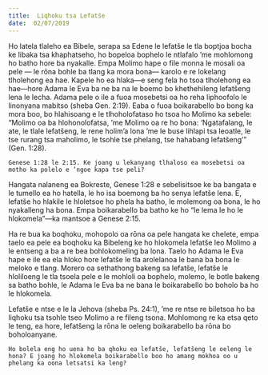 ```yaml
---
title:  Liqhoku tsa Lefatše
date:  02/07/2019
---
```


Ho latela tlaleho ea Bibele, serapa sa Edene le lefatše le tla boptjoa bocha ke libaka tsa khaphatseho, ho bopeloa bophelo le ntlafalo ’me mohlomong ho batho hore ba nyakalle. Empa Molimo hape o file monna le mosali oa pele — le rōna bohle ba tlang ka mora bona— karolo e re lokelang tlholehong ea hae. Kapele ho ea hlaka—e seng fela ho tsoa tlholehong ea hae—hore Adama le Eva ba ne ba na le boemo bo khethehileng lefatšeng lena le lecha. Adama pele o ile a fuoa mosebetsi oa ho reha liphoofolo le linonyana mabitso (sheba Gen. 2:19). Eaba o fuoa boikarabello bo bong ka mora boo, bo hlahisoang e le tlhoholofataso ho tsoa ho Molimo ka sebele: “Molimo oa ba hlohonolofatsa, ’me Molimo oa re ho bona: ‘Ngatafalang, le ate, le tlale lefatšeng, le rene holim’a lona ’me le buse lihlapi tsa leoatle, le tse rurang tsa maholimo, le tsohle tse phelang, tse hahabang lefatšeng’” (Gen. 1:28).

`Genese 1:28 le 2:15. Ke joang u lekanyang tlhaloso ea mosebetsi oa motho ka polelo e ’ngoe kapa tse peli?`

Hangata nalaneng ea Bokreste, Genese 1:28 e sebelisitsoe ke ba bangata e le tumello ea ho hatella, le ho isa boemong ba ho senya lefatše lena. E, lefatše ho hlakile le hloletsoe ho phela ha batho, le molemong oa bona, le ho nyakalleng ha bona. Empa boikarabello ba batho ke ho “le lema le ho le hlokomela”—ka mantsoe a Genese 2:15.

Ha re bua ka boqhoku, mohopolo oa rōna oa pele hangata ke chelete, empa taelo ea pele ea boqhoku ka Bibeleng ke ho hlokomela lefatše leo Molimo a le entseng a ba a re bea bohlokomeling ba lona. Taelo ho Adama le Eva hape e ile ea ela hloko hore lefatše le tla arolelanoa le bana ba bona le meloko e tlang. Morero oa sethathong bakeng sa lefatše, lefatše le hloliloeng le tla tsoela pele e le mohloli oa bophelo, molemo, le botle bakeng sa batho bohle, le Adama le Eva ba ne bana le boikarabello bo boholo ba ho le hlokomela.

Lefatše e ntse e le la Jehova (sheba Ps. 24:1), ’me re ntse re biletsoa ho ba liqhoku tsa tsohle tseo Molimo a re fileng tsona. Mohlomong re ka etsa qeto le teng, ea hore, lefatšeng la rōna le oeleng boikarabello ba rōna bo boholoanyane.

`Ho bolela eng ho uena ho ba qhoku ea lefatše, lefatšeng le oeleng le hona? E joang ho hlokomela boikarabello boo ho amang mokhoa oo u phelang ka oona letsatsi ka leng?`